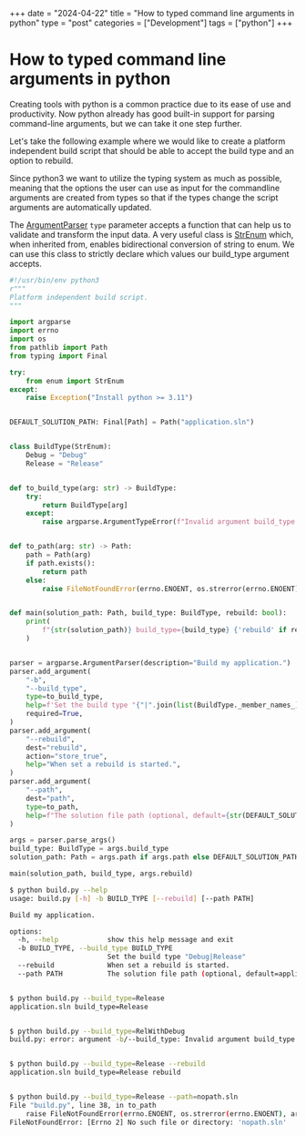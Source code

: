 +++
date = "2024-04-22"
title = "How to typed command line arguments in python"
type = "post"
categories = ["Development"]
tags = ["python"]
+++

# How to typed command line arguments in python

Creating tools with python is a common practice due to its ease of use and productivity. Now python already has good built-in support for parsing command-line arguments, but we can take it one step further. 

Let's take the following example where we would like to create a platform independent build script that should be able to accept the build type and an option to rebuild.

Since python3 we want to utilize the typing system as much as possible, meaning that the options the user can use as input for the commandline arguments are created from types so that if the types change the script arguments are automatically updated. 

The [ArgumentParser](https://docs.python.org/3/library/argparse.html#argparse.ArgumentParser) `type` parameter accepts a function that can help us to validate and transform the input data. A very useful class is [StrEnum](https://docs.python.org/3/library/enum.html#enum.StrEnum) which, when inherited from, enables bidirectional conversion of string to enum. We can use this class to strictly declare which values our build_type argument accepts.


```py
#!/usr/bin/env python3
r"""
Platform independent build script.
"""

import argparse
import errno
import os
from pathlib import Path
from typing import Final

try:
    from enum import StrEnum
except:
    raise Exception("Install python >= 3.11")


DEFAULT_SOLUTION_PATH: Final[Path] = Path("application.sln")


class BuildType(StrEnum):
    Debug = "Debug"
    Release = "Release"


def to_build_type(arg: str) -> BuildType:
    try:
        return BuildType[arg]
    except:
        raise argparse.ArgumentTypeError(f"Invalid argument build_type '{arg}'")


def to_path(arg: str) -> Path:
    path = Path(arg)
    if path.exists():
        return path
    else:
        raise FileNotFoundError(errno.ENOENT, os.strerror(errno.ENOENT), arg)


def main(solution_path: Path, build_type: BuildType, rebuild: bool):
    print(
        f"{str(solution_path)} build_type={build_type} {'rebuild' if rebuild else ''}"
    )


parser = argparse.ArgumentParser(description="Build my application.")
parser.add_argument(
    "-b",
    "--build_type",
    type=to_build_type,
    help=f'Set the build type "{"|".join(list(BuildType._member_names_))}"',
    required=True,
)
parser.add_argument(
    "--rebuild",
    dest="rebuild",
    action="store_true",
    help="When set a rebuild is started.",
)
parser.add_argument(
    "--path",
    dest="path",
    type=to_path,
    help=f"The solution file path (optional, default={str(DEFAULT_SOLUTION_PATH)}).",
)

args = parser.parse_args()
build_type: BuildType = args.build_type
solution_path: Path = args.path if args.path else DEFAULT_SOLUTION_PATH

main(solution_path, build_type, args.rebuild)

```

```sh
$ python build.py --help
usage: build.py [-h] -b BUILD_TYPE [--rebuild] [--path PATH]

Build my application.

options:
  -h, --help            show this help message and exit
  -b BUILD_TYPE, --build_type BUILD_TYPE
                        Set the build type "Debug|Release"
  --rebuild             When set a rebuild is started.
  --path PATH           The solution file path (optional, default=application.sln).


$ python build.py --build_type=Release
application.sln build_type=Release


$ python build.py --build_type=RelWithDebug
build.py: error: argument -b/--build_type: Invalid argument build_type 'RelWithDebug'!


$ python build.py --build_type=Release --rebuild
application.sln build_type=Release rebuild


$ python build.py --build_type=Release --path=nopath.sln
File "build.py", line 38, in to_path
    raise FileNotFoundError(errno.ENOENT, os.strerror(errno.ENOENT), arg)
FileNotFoundError: [Errno 2] No such file or directory: 'nopath.sln'
```